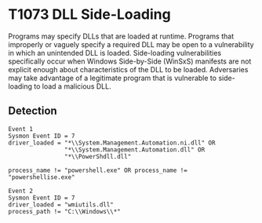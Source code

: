 # T1073 DLL Side-Loading

Programs may specify DLLs that are loaded at runtime. Programs that improperly or vaguely specify a required DLL may be open to a vulnerability in which an unintended DLL is loaded. Side-loading vulnerabilities specifically occur when Windows Side-by-Side (WinSxS) manifests are not explicit enough about characteristics of the DLL to be loaded. Adversaries may take advantage of a legitimate program that is vulnerable to side-loading to load a malicious DLL.

## Detection
```
Event 1
Sysmon Event ID = 7 
driver_loaded = "*\\System.Management.Automation.ni.dll" OR
                "*\\System.Management.Automation.dll" OR 
                "*\\PowerShdll.dll"

process_name != "powershell.exe" OR process_name != "powershellise.exe"

Event 2
Sysmon Event ID = 7 
driver_loaded = "wmiutils.dll"
process_path != "C:\\Windows\\*"
```
